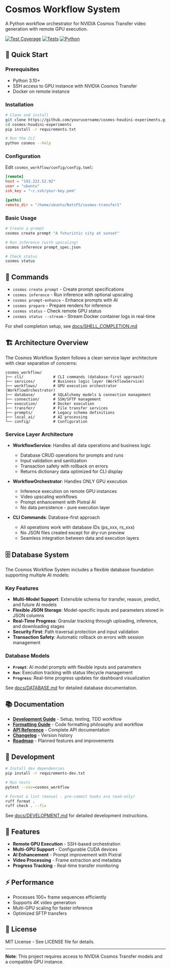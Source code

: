 # Cosmos Workflow System

A Python workflow orchestrator for NVIDIA Cosmos Transfer video generation with remote GPU execution.

[![Test Coverage](https://img.shields.io/badge/coverage-80%25-green.svg)](tests/)
[![Tests](https://img.shields.io/badge/tests-613%20tests-brightgreen.svg)](tests/)
[![Python](https://img.shields.io/badge/python-3.10%2B-blue.svg)](https://www.python.org/)

## 🚀 Quick Start

### Prerequisites
- Python 3.10+
- SSH access to GPU instance with NVIDIA Cosmos Transfer
- Docker on remote instance

### Installation
```bash
# Clone and install
git clone https://github.com/yourusername/cosmos-houdini-experiments.git
cd cosmos-houdini-experiments
pip install -r requirements.txt

# Run the CLI
python cosmos --help
```

### Configuration
Edit `cosmos_workflow/config/config.toml`:
```toml
[remote]
host = "192.222.52.92"
user = "ubuntu"
ssh_key = "~/.ssh/your-key.pem"

[paths]
remote_dir = "/home/ubuntu/NatsFS/cosmos-transfer1"
```

### Basic Usage
```bash
# Create a prompt
cosmos create prompt "A futuristic city at sunset"

# Run inference (with upscaling)
cosmos inference prompt_spec.json

# Check status
cosmos status
```

## 📁 Commands

- `cosmos create prompt` - Create prompt specifications
- `cosmos inference` - Run inference with optional upscaling
- `cosmos prompt-enhance` - Enhance prompts with AI
- `cosmos prepare` - Prepare renders for inference
- `cosmos status` - Check remote GPU status
- `cosmos status --stream` - Stream Docker container logs in real-time

For shell completion setup, see [docs/SHELL_COMPLETION.md](docs/SHELL_COMPLETION.md)

## 🏗️ Architecture Overview

The Cosmos Workflow System follows a clean service layer architecture with clear separation of concerns:

```
cosmos_workflow/
├── cli/             # CLI commands (database-first approach)
├── services/        # Business logic layer (WorkflowService)
├── workflows/       # GPU execution orchestrator (WorkflowOrchestrator)
├── database/        # SQLAlchemy models & connection management
├── connection/      # SSH/SFTP management
├── execution/       # Docker execution
├── transfer/        # File transfer services
├── prompts/         # Legacy schema definitions
├── local_ai/        # AI processing
└── config/          # Configuration
```

### Service Layer Architecture

- **WorkflowService**: Handles all data operations and business logic
  - Database CRUD operations for prompts and runs
  - Input validation and sanitization
  - Transaction safety with rollback on errors
  - Returns dictionary data optimized for CLI display

- **WorkflowOrchestrator**: Handles ONLY GPU execution
  - Inference execution on remote GPU instances
  - Video upscaling workflows
  - Prompt enhancement with Pixtral AI
  - No data persistence - pure execution layer

- **CLI Commands**: Database-first approach
  - All operations work with database IDs (ps_xxx, rs_xxx)
  - No JSON files created except for dry-run preview
  - Seamless integration between data and execution layers

## 🗄️ Database System

The Cosmos Workflow System includes a flexible database foundation supporting multiple AI models:

### Key Features
- **Multi-Model Support**: Extensible schema for transfer, reason, predict, and future AI models
- **Flexible JSON Storage**: Model-specific inputs and parameters stored in JSON columns
- **Real-Time Progress**: Granular tracking through uploading, inference, and downloading stages
- **Security First**: Path traversal protection and input validation
- **Transaction Safety**: Automatic rollback on errors with session management

### Database Models
- **`Prompt`**: AI model prompts with flexible inputs and parameters
- **`Run`**: Execution tracking with status lifecycle management
- **`Progress`**: Real-time progress updates for dashboard visualization

See [docs/DATABASE.md](docs/DATABASE.md) for detailed database documentation.

## 📚 Documentation

- **[Development Guide](docs/DEVELOPMENT.md)** - Setup, testing, TDD workflow
- **[Formatting Guide](docs/FORMATTING.md)** - Code formatting philosophy and workflow
- **[API Reference](docs/API.md)** - Complete API documentation
- **[Changelog](CHANGELOG.md)** - Version history
- **[Roadmap](ROADMAP.md)** - Planned features and improvements

## 🧪 Development

```bash
# Install dev dependencies
pip install -r requirements-dev.txt

# Run tests
pytest --cov=cosmos_workflow

# Format & lint (manual - pre-commit hooks are read-only)
ruff format .
ruff check . --fix
```

See [docs/DEVELOPMENT.md](docs/DEVELOPMENT.md) for detailed development instructions.

## 🎯 Features

- **Remote GPU Execution** - SSH-based orchestration
- **Multi-GPU Support** - Configurable CUDA devices
- **AI Enhancement** - Prompt improvement with Pixtral
- **Video Processing** - Frame extraction and metadata
- **Progress Tracking** - Real-time transfer monitoring

## ⚡ Performance

- Processes 100+ frame sequences efficiently
- Supports 4K video generation
- Multi-GPU scaling for faster inference
- Optimized SFTP transfers

## 📄 License

MIT License - See LICENSE file for details.

---

**Note**: This project requires access to NVIDIA Cosmos Transfer models and a compatible GPU instance.
